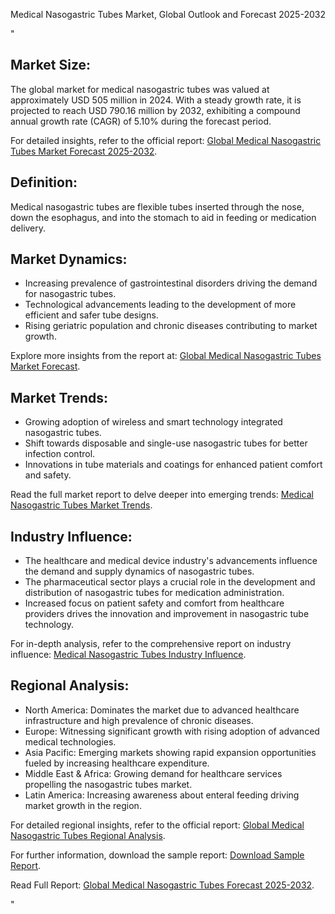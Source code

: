 Medical Nasogastric Tubes Market, Global Outlook and Forecast 2025-2032

"<!DOCTYPE html>
<html>
<head>
<title>Medical Nasogastric Tubes Market, Global Outlook and Forecast 2025-2032</title>
</head>
<body>

<h2>Market Size:</h2>
<p>The global market for medical nasogastric tubes was valued at approximately USD 505 million in 2024. With a steady growth rate, it is projected to reach USD 790.16 million by 2032, exhibiting a compound annual growth rate (CAGR) of 5.10% during the forecast period.</p>
<p>For detailed insights, refer to the official report: <a href=""https://www.statsmarketresearch.com/global-medical-nasogastric-tubes-forecast-2025-2032-542-8028206"">Global Medical Nasogastric Tubes Market Forecast 2025-2032</a>.</p>

<h2>Definition:</h2>
<p>Medical nasogastric tubes are flexible tubes inserted through the nose, down the esophagus, and into the stomach to aid in feeding or medication delivery.</p>

<h2>Market Dynamics:</h2>
<ul>
<li>Increasing prevalence of gastrointestinal disorders driving the demand for nasogastric tubes.</li>
<li>Technological advancements leading to the development of more efficient and safer tube designs.</li>
<li>Rising geriatric population and chronic diseases contributing to market growth.</li>
</ul>
<p>Explore more insights from the report at: <a href=""https://www.statsmarketresearch.com/global-medical-nasogastric-tubes-forecast-2025-2032-542-8028206"">Global Medical Nasogastric Tubes Market Forecast</a>.</p>

<h2>Market Trends:</h2>
<ul>
<li>Growing adoption of wireless and smart technology integrated nasogastric tubes.</li>
<li>Shift towards disposable and single-use nasogastric tubes for better infection control.</li>
<li>Innovations in tube materials and coatings for enhanced patient comfort and safety.</li>
</ul>
<p>Read the full market report to delve deeper into emerging trends: <a href=""https://www.statsmarketresearch.com/global-medical-nasogastric-tubes-forecast-2025-2032-542-8028206"">Medical Nasogastric Tubes Market Trends</a>.</p>

<h2>Industry Influence:</h2>
<ul>
<li>The healthcare and medical device industry's advancements influence the demand and supply dynamics of nasogastric tubes.</li>
<li>The pharmaceutical sector plays a crucial role in the development and distribution of nasogastric tubes for medication administration.</li>
<li>Increased focus on patient safety and comfort from healthcare providers drives the innovation and improvement in nasogastric tube technology.</li>
</ul>
<p>For in-depth analysis, refer to the comprehensive report on industry influence: <a href=""https://www.statsmarketresearch.com/global-medical-nasogastric-tubes-forecast-2025-2032-542-8028206"">Medical Nasogastric Tubes Industry Influence</a>.</p>

<h2>Regional Analysis:</h2>
<ul>
<li>North America: Dominates the market due to advanced healthcare infrastructure and high prevalence of chronic diseases.</li>
<li>Europe: Witnessing significant growth with rising adoption of advanced medical technologies.</li>
<li>Asia Pacific: Emerging markets showing rapid expansion opportunities fueled by increasing healthcare expenditure.</li>
<li>Middle East & Africa: Growing demand for healthcare services propelling the nasogastric tubes market.</li>
<li>Latin America: Increasing awareness about enteral feeding driving market growth in the region.</li>
</ul>
<p>For detailed regional insights, refer to the official report: <a href=""https://www.statsmarketresearch.com/global-medical-nasogastric-tubes-forecast-2025-2032-542-8028206"">Global Medical Nasogastric Tubes Regional Analysis</a>.</p>

<p>For further information, download the sample report: <a href=""https://www.statsmarketresearch.com/download-free-sample/8028206/global-medical-nasogastric-tubes-forecast-2025-2032-542"">Download Sample Report</a>.</p>

<p>Read Full Report: <a href=""https://www.statsmarketresearch.com/global-medical-nasogastric-tubes-forecast-2025-2032-542-8028206"">Global Medical Nasogastric Tubes Forecast 2025-2032</a>.</p>

</body>
</html>"
